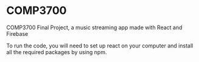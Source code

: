 # COMP3700
COMP3700 Final Project, a music streaming app made with React and Firebase

To run the code, you will need to set up react on your computer and install all the required packages by using npm.
